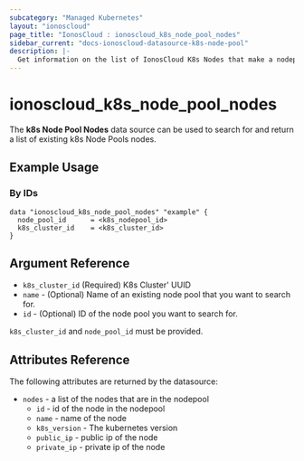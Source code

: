 ```yaml
---
subcategory: "Managed Kubernetes"
layout: "ionoscloud"
page_title: "IonosCloud : ionoscloud_k8s_node_pool_nodes"
sidebar_current: "docs-ionoscloud-datasource-k8s-node-pool"
description: |-
  Get information on the list of IonosCloud K8s Nodes that make a nodepool
---
```


# ionoscloud\_k8s\_node\_pool\_nodes

The **k8s Node Pool Nodes** data source can be used to search for and return a list of existing k8s Node Pools nodes.
## Example Usage

### By IDs
```hcl
data "ionoscloud_k8s_node_pool_nodes" "example" {
  node_pool_id      = <k8s_nodepool_id>
  k8s_cluster_id 	= <k8s_cluster_id>
}
```


## Argument Reference

* `k8s_cluster_id` (Required) K8s Cluster' UUID
* `name` - (Optional) Name of an existing node pool that you want to search for.
* `id` - (Optional) ID of the node pool you want to search for.

`k8s_cluster_id` and `node_pool_id` must be provided.

## Attributes Reference

The following attributes are returned by the datasource:
* `nodes` - a list of the nodes that are in the nodepool 
  * `id` - id of the node in the nodepool
  * `name` - name of the node
  * `k8s_version` - The kubernetes version
  * `public_ip` - public ip of the node
  * `private_ip` - private ip of the node